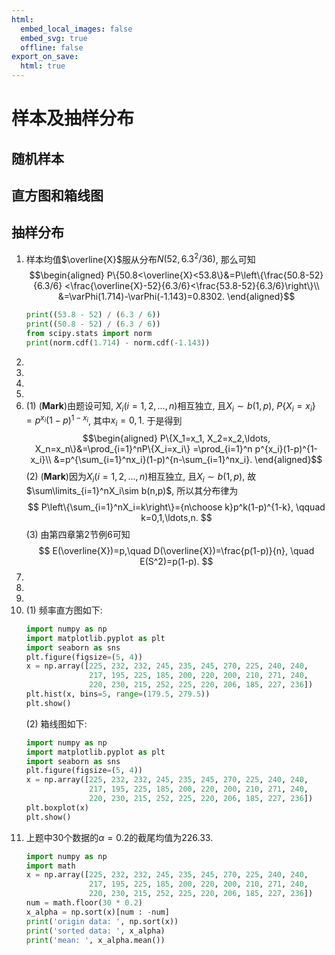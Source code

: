 ```yaml
---
html:
  embed_local_images: false
  embed_svg: true
  offline: false
export_on_save:
  html: true
---
```

# 样本及抽样分布
## 随机样本
## 直方图和箱线图
## 抽样分布
1. 样本均值$\overline{X}$服从分布$N(52, 6.3^2/36)$, 那么可知
$$\begin{aligned}
    P\{50.8<\overline{X}<53.8\}&=P\left\{\frac{50.8-52}{6.3/6}
        <\frac{\overline{X}-52}{6.3/6}<\frac{53.8-52}{6.3/6}\right\}\\
    &=\varPhi(1.714)-\varPhi(-1.143)=0.8302.
\end{aligned}$$
    ```python {cmd:true, modify_source:true}
    print((53.8 - 52) / (6.3 / 6))
    print((50.8 - 52) / (6.3 / 6))
    from scipy.stats import norm
    print(norm.cdf(1.714) - norm.cdf(-1.143))
    ```
2.
3.
4.
5.
6.
    (1) (**Mark**)由题设可知, $X_i(i=1,2,\ldots,n)$相互独立, 且$X_i\sim b(1,p)$, $P\{X_i=x_i\}=p^{x_i}(1-p)^{1-x_i}$, 其中$x_i=0,1$. 于是得到
    $$\begin{aligned}
        P\{X_1=x_1, X_2=x_2,\ldots, X_n=x_n\}&=\prod_{i=1}^nP\{X_i=x_i\}
        =\prod_{i=1}^n p^{x_i}(1-p)^{1-x_i}\\
        &=p^{\sum_{i=1}^nx_i}(1-p)^{n-\sum_{i=1}^nx_i}.
    \end{aligned}$$
    (2) (**Mark**)因为$X_i(i=1,2,\ldots,n)$相互独立, 且$X_i\sim b(1,p)$, 故$\sum\limits_{i=1}^nX_i\sim b(n,p)$, 所以其分布律为
    $$
        P\left\{\sum_{i=1}^nX_i=k\right\}={n\choose k}p^k(1-p)^{1-k}, \qquad
        k=0,1,\ldots,n.
    $$
    (3) 由第四章第2节例6可知
    $$
        E(\overline{X})=p,\quad D(\overline{X})=\frac{p(1-p)}{n}, \quad
        E(S^2)=p(1-p).
    $$
7.
8.
9.
10.
    (1) 频率直方图如下:
    ```python {cmd: true, matplotlib: true, modify_source:true}
    import numpy as np
    import matplotlib.pyplot as plt
    import seaborn as sns
    plt.figure(figsize=(5, 4))
    x = np.array([225, 232, 232, 245, 235, 245, 270, 225, 240, 240,
                  217, 195, 225, 185, 200, 220, 200, 210, 271, 240,
                  220, 230, 215, 252, 225, 220, 206, 185, 227, 236])
    plt.hist(x, bins=5, range=(179.5, 279.5))
    plt.show()
    ```
    (2) 箱线图如下:
    ```python {cmd: true, matplotlib: true, modify_source:true}
    import numpy as np
    import matplotlib.pyplot as plt
    import seaborn as sns
    plt.figure(figsize=(5, 4))
    x = np.array([225, 232, 232, 245, 235, 245, 270, 225, 240, 240,
                  217, 195, 225, 185, 200, 220, 200, 210, 271, 240,
                  220, 230, 215, 252, 225, 220, 206, 185, 227, 236])
    plt.boxplot(x)
    plt.show()
    ```
11. 上题中30个数据的$\alpha=0.2$的截尾均值为$226.33$.
    ```python {cmd:true, modify_source:true}
    import numpy as np
    import math
    x = np.array([225, 232, 232, 245, 235, 245, 270, 225, 240, 240,
                  217, 195, 225, 185, 200, 220, 200, 210, 271, 240,
                  220, 230, 215, 252, 225, 220, 206, 185, 227, 236])
    num = math.floor(30 * 0.2)
    x_alpha = np.sort(x)[num : -num]
    print('origin data: ', np.sort(x))
    print('sorted data: ', x_alpha)
    print('mean: ', x_alpha.mean())
    ```
